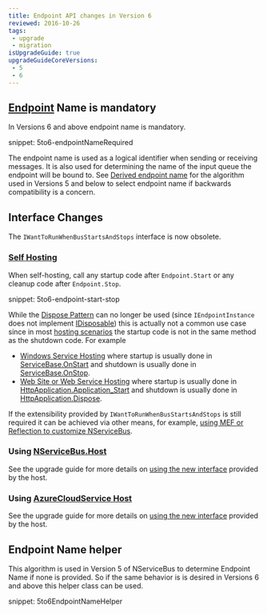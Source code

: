 ```yaml
---
title: Endpoint API changes in Version 6
reviewed: 2016-10-26
tags:
 - upgrade
 - migration
isUpgradeGuide: true
upgradeGuideCoreVersions:
 - 5
 - 6
---
```



## [Endpoint](/nservicebus/endpoints/) Name is mandatory

In Versions 6 and above endpoint name is mandatory.

snippet: 5to6-endpointNameRequired

The endpoint name is used as a logical identifier when sending or receiving messages. It is also used for determining the name of the input queue the endpoint will be bound to. See [Derived endpoint name](#endpoint-name-helper) for the algorithm used in Versions 5 and below to select endpoint name if backwards compatibility is a concern.


## Interface Changes

The `IWantToRunWhenBusStartsAndStops` interface is now obsolete.


### [Self Hosting](/nservicebus/hosting/#self-hosting)

When self-hosting, call any startup code after `Endpoint.Start` or any cleanup code after `Endpoint.Stop`.

snippet: 5to6-endpoint-start-stop

While the [Dispose Pattern](https://msdn.microsoft.com/en-us/library/b1yfkh5e.aspx) can no longer be used (since `IEndpointInstance` does not implement [IDisposable](https://msdn.microsoft.com/en-us/library/system.idisposable.aspx)) this is actually not a common use case since in most [hosting scenarios](/nservicebus/hosting/) the startup code is not in the same method as the shutdown code. For example

 * [Windows Service Hosting](/nservicebus/hosting/windows-service.md) where startup is usually done in [ServiceBase.OnStart](https://msdn.microsoft.com/en-us/library/system.serviceprocess.servicebase.onstart.aspx) and shutdown is usually done in [ServiceBase.OnStop](https://msdn.microsoft.com/en-us/library/system.serviceprocess.servicebase.onstop.aspx).
 * [Web Site or Web Service Hosting](/nservicebus/hosting/web-application.md) where startup is usually done in [HttpApplication.Application_Start](https://msdn.microsoft.com/en-us/library/ms178473.aspx) and shutdown is usually done in [HttpApplication.Dispose](https://msdn.microsoft.com/en-us/library/system.web.httpapplication.dispose.aspx).

If the extensibility provided by `IWantToRunWhenBusStartsAndStops` is still required it can be achieved via other means, for example, [using MEF or Reflection to customize NServiceBus](/samples/plugin-based-config/).


### Using [NServiceBus.Host](/nservicebus/hosting/nservicebus-host/)

See the upgrade guide for more details on [using the new interface](/nservicebus/upgrades/host-6to7.md) provided by the host.


### Using [AzureCloudService Host](/nservicebus/hosting/cloud-services-host/)

See the upgrade guide for more details on [using the new interface](/nservicebus/upgrades/acs-host-6to7.md) provided by the host.


## Endpoint Name helper

This algorithm is used in Version 5 of NServiceBus to determine Endpoint Name if none is provided. So if the same behavior is is desired in Versions 6 and above this helper class can be used.

snippet: 5to6EndpointNameHelper